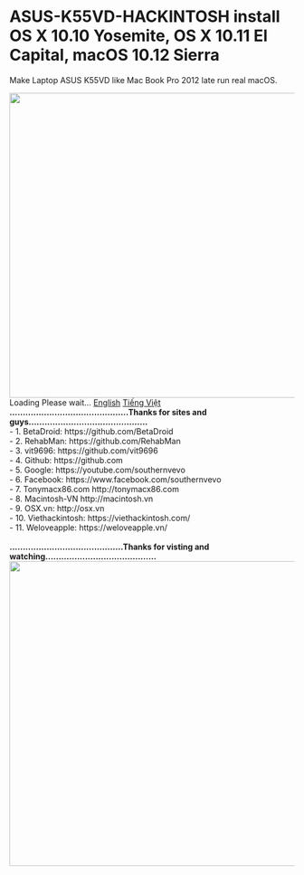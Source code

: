 # ASUS-K55VD-HACKINTOSH install OS X 10.10 Yosemite, OS X 10.11 El Capital, macOS 10.12 Sierra
Make Laptop ASUS K55VD like Mac Book Pro 2012 late run real macOS.

<img class="alignnone size-full wp-image-486 alignright" src="https://viethackintosh.com/wp-content/uploads/2017/03/ASUS2.jpg" alt="" width="960" height="539"/>
Loading Please wait...
<a href="/Country/English.md">English</a>
<a href="/Country/Vietnamese.md">Tiếng Việt</a>

<br>
<strong>
	.............................................Thanks for sites and guys.............................................
</strong>
<br>
- 1. BetaDroid: https://github.com/BetaDroid
<br>
- 2. RehabMan: https://github.com/RehabMan
<br>
- 3. vit9696: https://github.com/vit9696
<br>
- 4. Github: https://github.com
<br>
- 5. Google: https://youtube.com/southernvevo
<br>
- 6. Facebook: https://www.facebook.com/southernvevo
<br>
- 7. Tonymacx86.com http://tonymacx86.com
<br>
- 8. Macintosh-VN http://macintosh.vn
<br>
- 9. OSX.vn: http://osx.vn
<br>
- 10. Viethackintosh: https://viethackintosh.com/
<br>
- 11. Weloveapple: https://weloveapple.vn/
<br>
<br>
<strong>
	...........................................Thanks for visting and watching..........................................
</strong>
<img class="alignnone size-full wp-image-487" src="https://viethackintosh.com/wp-content/uploads/2017/03/14470386_904489812989977_5266119457662626266_n.jpg" alt="" width="960" height="539" />


